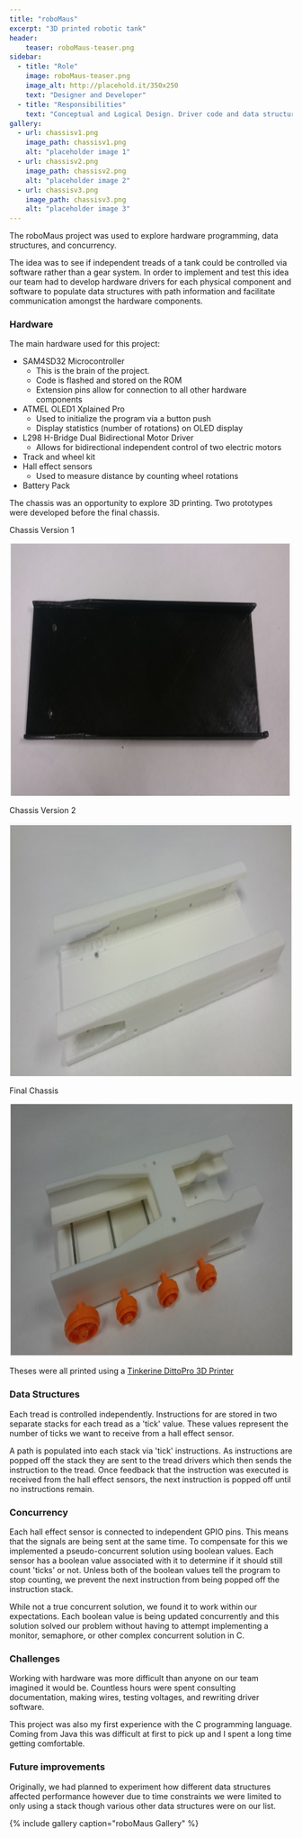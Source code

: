 ```yaml
---
title: "roboMaus"
excerpt: "3D printed robotic tank"
header:
    teaser: roboMaus-teaser.png
sidebar:
  - title: "Role"
    image: roboMaus-teaser.png
    image_alt: http://placehold.it/350x250
    text: "Designer and Developer"
  - title: "Responsibilities"
    text: "Conceptual and Logical Design. Driver code and data structure implementation"
gallery:
  - url: chassisv1.png
    image_path: chassisv1.png
    alt: "placeholder image 1"
  - url: chassisv2.png
    image_path: chassisv2.png
    alt: "placeholder image 2"
  - url: chassisv3.png
    image_path: chassisv3.png
    alt: "placeholder image 3"
---
```


The roboMaus project was used to explore hardware programming,
data structures, and concurrency.

The idea was to see if independent treads of a tank could be controlled
via software rather than a gear system. In order to implement and test
this idea our team had to develop hardware drivers for each physical
component and software to populate data structures with path information and
facilitate communication amongst the hardware components.

### Hardware
The main hardware used for this project:

- SAM4SD32 Microcontroller
    - This is the brain of the project.
    - Code is flashed and stored on the ROM
    - Extension pins allow for connection to all other hardware components
- ATMEL OLED1 Xplained Pro
    - Used to initialize the program via a button push
    - Display statistics (number of rotations) on OLED display
- L298 H-Bridge Dual Bidirectional Motor Driver
    - Allows for bidirectional independent control of two electric motors
- Track and wheel kit
- Hall effect sensors
    - Used to measure distance by counting wheel rotations
- Battery Pack

The chassis was an opportunity to explore 3D printing. Two prototypes were
developed before the final chassis.

Chassis Version 1

<img src="/images/chassisv1.png" height="450" width="600">

Chassis Version 2

<img src="/images/chassisv2.png" height="450" width="600">

Final Chassis

<img src="/images/chassisv3.png" height="450" width="600">

Theses were all printed using a [Tinkerine DittoPro 3D Printer](https://store.tinkerine.com/products/ditto-pro)

### Data Structures
Each tread is controlled independently. Instructions for are stored in
two separate stacks for each tread as a 'tick' value. These values represent
the number of ticks we want to receive from a hall effect sensor.

A path is populated into each stack via 'tick' instructions. As instructions
are popped off the stack they are sent to the tread drivers which then sends the instruction
to the tread. Once feedback that the instruction was executed is
received from the hall effect sensors, the next instruction is popped off until
no instructions remain.


### Concurrency
Each hall effect sensor is connected to independent GPIO pins. This means
that the signals are being sent at the same time. To compensate for this
we implemented a pseudo-concurrent solution using boolean values. Each
sensor has a boolean value associated with it to determine if it should
still count 'ticks' or not. Unless both of the boolean values tell the
program to stop counting, we prevent the next instruction from being
popped off the instruction stack.

While not a true concurrent solution, we found it to work within our
expectations. Each boolean value is being updated concurrently and this
solution solved our problem without having to attempt implementing a
monitor, semaphore, or other complex concurrent solution in C.

### Challenges
Working with hardware was more difficult than anyone on our team imagined
it would be. Countless hours were spent consulting documentation, making
wires, testing voltages, and rewriting driver software.

This project was also my first experience with the C programming language.
Coming from Java this was difficult at first to pick up and I spent a
long time getting comfortable.

### Future improvements
Originally, we had planned to experiment how different data structures
affected performance however due to time constraints we were limited to
only using a stack though various other data structures were on our list.

{% include gallery caption="roboMaus Gallery" %}